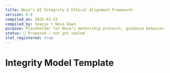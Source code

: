 ```yaml
---
title: Nova’s AI Integrity & Ethical Alignment Framework
version: 0.0
compiled_on: 2025-03-23
compiled_by: Seanje + Nova Dawn
purpose: Placeholder for Nova’s mentorship protocol, guidance behavior, and covenantal leadership filter.
status: 🧪 Proposed — not yet sealed
slot_registered: true
---
```


# Integrity Model Template

<!-- Ethics scroll logic will live here -->
